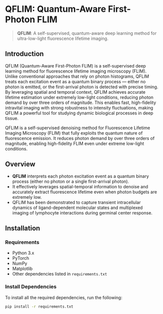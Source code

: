 # QFLIM: Quantum-Aware First-Photon FLIM
> **QFLIM**: A self-supervised, quantum-aware deep learning method for ultra-low-light fluorescence lifetime imaging.

## Introduction

QFLIM (Quantum-Aware First-Photon FLIM) is a self-supervised deep learning method for fluorescence lifetime imaging microscopy (FLIM). Unlike conventional approaches that rely on photon histograms, QFLIM treats each excitation event as a quantum binary process — either no photon is emitted, or the first-arrival photon is detected with precise timing. By leveraging spatial and temporal context, QFLIM achieves accurate lifetime estimation under extremely low-light conditions, reducing photon demand by over three orders of magnitude. This enables fast, high-fidelity intravital imaging with strong robustness to intensity fluctuations, making QFLIM a powerful tool for studying dynamic biological processes in deep tissue.


QFLIM is a self-supervised denoising method for Fluorescence Lifetime Imaging Microscopy (FLIM) that fully exploits the quantum nature of fluorescence emission. It reduces photon demand by over three orders of magnitude, enabling high-fidelity FLIM even under extreme low-light conditions.

## Overview

- **QFLIM** interprets each photon excitation event as a quantum binary process (either no photon or a single first-arrival photon).
- It effectively leverages spatial-temporal information to denoise and accurately extract fluorescence lifetime even when photon budgets are extremely low.
- QFLIM has been demonstrated to capture transient intracellular dynamics of ligand-dependent molecular states and multiplexed imaging of lymphocyte interactions during germinal center response.

## Installation

### Requirements
- Python 3.x
- PyTorch
- NumPy
- Matplotlib
- Other dependencies listed in `requirements.txt`

### Install Dependencies
To install all the required dependencies, run the following:

```bash
pip install -r requirements.txt